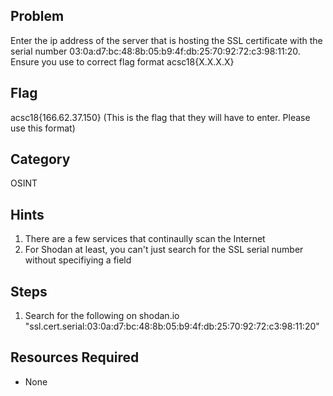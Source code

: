 
## Problem

Enter the ip address of the server that is hosting the SSL certificate with the serial number 03:0a:d7:bc:48:8b:05:b9:4f:db:25:70:92:72:c3:98:11:20.  Ensure you use to correct flag format acsc18{X.X.X.X}

## Flag
acsc18{166.62.37.150}  (This is the flag that they will have to enter.  Please use this format)

## Category
OSINT

## Hints
1. There are a few services that continaully scan the Internet
1. For Shodan at least, you can't just search for the SSL serial number without specifiying a field


## Steps
1. Search for the following on shodan.io  "ssl.cert.serial:03:0a:d7:bc:48:8b:05:b9:4f:db:25:70:92:72:c3:98:11:20"


## Resources Required
* None
